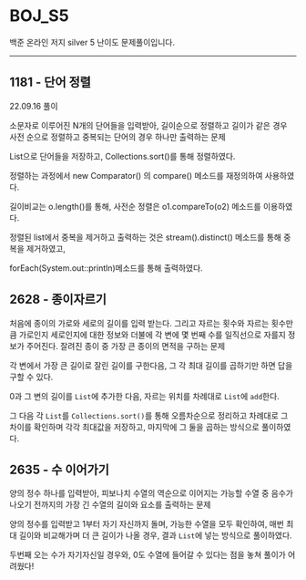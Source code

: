 # BOJ_S5
백준 온라인 저지 silver 5 난이도 문제풀이입니다.

---

## 1181 - 단어 정렬

22.09.16 풀이

소문자로 이루어진 N개의 단어들을 입력받아, 길이순으로 정렬하고 길이가 같은 경우 사전 순으로 정렬하고 중복되는 단어의 경우 하나만 출력하는 문제

List<String>으로 단어들을 저장하고, Collections.sort()를 통해 정렬하였다.

정렬하는 과정에서 new Comparator<String>() 의 compare() 메소드를 재정의하여 사용하였다.

길이비교는 o.length()를 통해, 사전순 정렬은 o1.compareTo(o2) 메소드를 이용하였다.

정렬된 list에서 중복을 제거하고 출력하는 것은 stream().distinct() 메소드를 통해 중복을 제거하였고,

forEach(System.out::println)메소드를 통해 출력하였다.

## 2628 - 종이자르기

처음에 종이의 가로와 세로의 길이를 입력 받는다. 그리고 자르는 횟수와 자르는 횟수만큼 가로인지 세로인지에 대한 정보와 더불에 각 변에 몇 번째 수를 일직선으로 자를지 정보가 주어진다. 잘려진 종이 중 가장 큰 종이의 면적을 구하는 문제

각 변에서 가장 큰 길이로 잘린 길이를 구한다음, 그 각 최대 길이를 곱하기만 하면 답을 구할 수 있다.

0과 그 변의 길이를 `List`에 추가한 다음, 자르는 위치를 차례대로 `List`에 `add`한다.

그 다음 각 `List`를 `Collections.sort()`를 통해 오름차순으로 정리하고 차례대로 그 차이를 확인하며 각각 최대값을 저장하고, 마지막에 그 둘을 곱하는 방식으로 풀이하였다.

## 2635 - 수 이어가기

양의 정수 하나를 입력받아, 피보나치 수열의 역순으로 이어지는 가능할 수열 중 음수가 나오기 전까지의 가장 긴 수열의 길이와 요소를 출력하는 문제

양의 정수를 입력받고 1부터 자기 자신까지 돌며, 가능한 수열을 모두 확인하여, 매번 최대 길이와 비교해가며 더 큰 길이가 나올 경우, 결과 `List`에 넣는 방식으로 풀이하였다.

두번째 오는 수가 자기자신일 경우와, 0도 수열에 들어갈 수 있다는 점을 놓쳐 풀이가 어려웠다!

